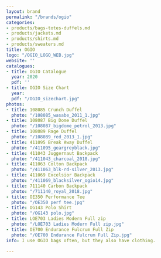 ```yaml
---
layout: brand
permalink: "/brands/ogio"
categories:
- products/bags-totes-duffels.md
- products/jackets.md
- products/shirts.md
- products/sweaters.md
title: OGIO
logo: "/OGIO_LOGO_WEB.jpg"
website: ''
catalogues:
- title: OGIO Catalogue
  year: 2020
  pdf: ''
- title: OGIO Size Chart
  year: 
  pdf: "/OGIO_sizechart.jpg"
photos:
- title: 108085 Crunch Duffel
  photo: "/108085_wasabe_2011_1.jpg"
- title: 108087 Big Dome Duffel
  photo: "/108087_bigdome_petrol_2013.jpg"
- title: 108089 Rage Duffel
  photo: "/108089_red_2013_1.jpg"
- title: 411095 Break Away Duffel
  photo: "/411095_geargreyblack.jpg"
- title: 411043 Juggernaut Backpack
  photo: "/411043_charcoal_2018.jpg"
- title: 411063 Colton Backpack
  photo: "/411063_blk-rd-silver_2013.jpg"
- title: 411069 Excelsior Backpack
  photo: "/411069_blacksilver_ogio14.jpg"
- title: 711140 Carbon Backpack
  photo: "/711140_royal_2018.jpg"
- title: OE350 Performance Tee
  photo: "/OE350 perf tee.jpg"
- title: OG143 Polo Shirt
  photo: "/OG143 polo.jpg"
- title: LOE703 Ladies Modern Full zip
  photo: "/LOE703 Ladies Modern Full zip.jpg"
- title: OE700 Endurance Fulcrum Full Zip
  photo: "/OE700 Endurance Fulcrum Full Zip.jpg"
info: I use OGIO bags often, but they also have clothing.

---
```

